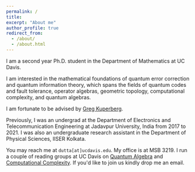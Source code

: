 ```yaml
---
permalink: /
title:
excerpt: "About me"
author_profile: true
redirect_from: 
  - /about/
  - /about.html
---
```


I am a second year Ph.D. student in the Department of Mathematics at UC Davis. 

I am interested in the mathematical foundations of quantum error correction and quantum information theory, which spans the fields of quantum codes and fault tolerance, operator algebras, geometric topology, computational complexity, and quantum algebras.

I am fortunate to be advised by <a href="https://www.math.ucdavis.edu/~greg" target="_blank">Greg Kuperberg</a>.

Previously, I was an undergrad at the Department of Electronics and Telecommunication Engineering at Jadavpur University, India from 2017 to 2021. I was also an undergraduate research assistant in the Department of Physical Sciences, IISER Kolkata.

You may reach me at `dutta[at]ucdavis.edu`. My office is at MSB 3219. I run a couple of reading groups at UC Davis on <a href="https://sites.google.com/ucdavis.edu/quantumalgebragroup" target="_blank">Quantum Algebra</a> and <a href="https://sites.google.com/ucdavis.edu/computationalcomplexitygroup" target="_blank">Computational Complexity</a>. If you'd like to join us kindly drop me an email.
